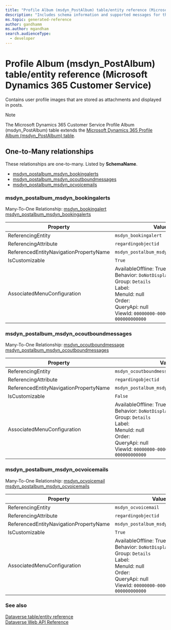 ```yaml
---
title: "Profile Album (msdyn_PostAlbum) table/entity reference (Microsoft Dynamics 365 Customer Service)"
description: "Includes schema information and supported messages for the Profile Album (msdyn_PostAlbum) table/entity with Microsoft Dynamics 365 Customer Service."
ms.topic: generated-reference
author: gandhamm
ms.author: mgandham
search.audienceType: 
  - developer
---
```


# Profile Album (msdyn_PostAlbum) table/entity reference (Microsoft Dynamics 365 Customer Service)

Contains user profile images that are stored as attachments and displayed in posts.

> [!NOTE]
> The Microsoft Dynamics 365 Customer Service Profile Album (msdyn_PostAlbum) table extends the [Microsoft Dynamics 365 Profile Album (msdyn_PostAlbum) table](/dynamics365/developer/reference/entities/msdyn_postalbum).




## One-to-Many relationships

These relationships are one-to-many. Listed by **SchemaName**.

- [msdyn_postalbum_msdyn_bookingalerts](#BKMK_msdyn_postalbum_msdyn_bookingalerts)
- [msdyn_postalbum_msdyn_ocoutboundmessages](#BKMK_msdyn_postalbum_msdyn_ocoutboundmessages)
- [msdyn_postalbum_msdyn_ocvoicemails](#BKMK_msdyn_postalbum_msdyn_ocvoicemails)

### <a name="BKMK_msdyn_postalbum_msdyn_bookingalerts"></a> msdyn_postalbum_msdyn_bookingalerts

Many-To-One Relationship: [msdyn_bookingalert msdyn_postalbum_msdyn_bookingalerts](msdyn_bookingalert.md#BKMK_msdyn_postalbum_msdyn_bookingalerts)

|Property|Value|
|---|---|
|ReferencingEntity|`msdyn_bookingalert`|
|ReferencingAttribute|`regardingobjectid`|
|ReferencedEntityNavigationPropertyName|`msdyn_postalbum_msdyn_bookingalerts`|
|IsCustomizable|`True`|
|AssociatedMenuConfiguration|AvailableOffline: True<br />Behavior: `DoNotDisplay`<br />Group: `Details`<br />Label: <br />MenuId: null<br />Order: <br />QueryApi: null<br />ViewId: `00000000-0000-0000-0000-000000000000`|

### <a name="BKMK_msdyn_postalbum_msdyn_ocoutboundmessages"></a> msdyn_postalbum_msdyn_ocoutboundmessages

Many-To-One Relationship: [msdyn_ocoutboundmessage msdyn_postalbum_msdyn_ocoutboundmessages](msdyn_ocoutboundmessage.md#BKMK_msdyn_postalbum_msdyn_ocoutboundmessages)

|Property|Value|
|---|---|
|ReferencingEntity|`msdyn_ocoutboundmessage`|
|ReferencingAttribute|`regardingobjectid`|
|ReferencedEntityNavigationPropertyName|`msdyn_postalbum_msdyn_ocoutboundmessages`|
|IsCustomizable|`False`|
|AssociatedMenuConfiguration|AvailableOffline: True<br />Behavior: `DoNotDisplay`<br />Group: `Details`<br />Label: <br />MenuId: null<br />Order: <br />QueryApi: null<br />ViewId: `00000000-0000-0000-0000-000000000000`|

### <a name="BKMK_msdyn_postalbum_msdyn_ocvoicemails"></a> msdyn_postalbum_msdyn_ocvoicemails

Many-To-One Relationship: [msdyn_ocvoicemail msdyn_postalbum_msdyn_ocvoicemails](msdyn_ocvoicemail.md#BKMK_msdyn_postalbum_msdyn_ocvoicemails)

|Property|Value|
|---|---|
|ReferencingEntity|`msdyn_ocvoicemail`|
|ReferencingAttribute|`regardingobjectid`|
|ReferencedEntityNavigationPropertyName|`msdyn_postalbum_msdyn_ocvoicemails`|
|IsCustomizable|`True`|
|AssociatedMenuConfiguration|AvailableOffline: True<br />Behavior: `DoNotDisplay`<br />Group: `Details`<br />Label: <br />MenuId: null<br />Order: <br />QueryApi: null<br />ViewId: `00000000-0000-0000-0000-000000000000`|



### See also

[Dataverse table/entity reference](/power-apps/developer/data-platform/reference/about-entity-reference)  
[Dataverse Web API Reference](/power-apps/developer/data-platform/webapi/reference/about)   

